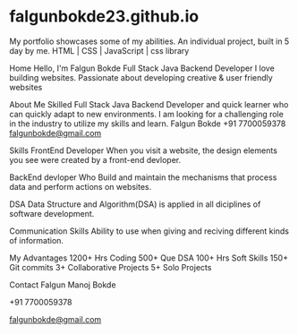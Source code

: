 # falgunbokde23.github.io
My portfolio showcases some of my abilities.  An individual project, built in 5 day by me.  HTML | CSS | JavaScript | css library

Home 
Hello, I'm
Falgun Bokde
Full Stack Java Backend Developer
I love building websites.
Passionate about developing creative & user friendly websites

About Me
Skilled Full Stack Java Backend Developer and quick learner who can quickly adapt to new environments. I am looking for a challenging role in the industry to utilize my skills and learn.
Falgun Bokde
+91 7700059378
falgunbokde@gmail.com

Skills
FrontEnd Developer
When you visit a website, the design elements you see were created by a front-end devloper.

BackEnd devloper
Who Build and maintain the mechanisms that process data and perform actions on websites.

DSA
Data Structure and Algorithm(DSA) is applied in all diciplines of software development.

Communication Skills
Ability to use when giving and reciving different kinds of information.

My Advantages
1200+ Hrs
Coding
500+ Que
DSA
100+ Hrs
Soft Skills
150+
Git commits
3+
Collaborative Projects
5+
Solo Projects


Contact
Falgun Manoj Bokde

+91 7700059378

falgunbokde@gmail.com

 


